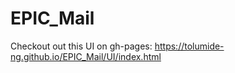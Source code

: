 # EPIC_Mail

Checkout out this UI on gh-pages: 
https://tolumide-ng.github.io/EPIC_Mail/UI/index.html